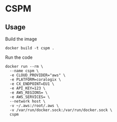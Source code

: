 # CSPM

## Usage
Build the image
```shell
docker build -t cspm .
```

Run the code
```shell
docker run --rm \
  --name cspm \
  -e CLOUD_PROVIDER="aws" \
  -e PLATFORM=coralogix \
  -e CX_ENDPOINT=EU1 \
  -e API_KEY=123 \
  -e AWS_REGIONS= \
  -e AWS_SERVICES= \
  --network host \
  -v ~/.aws:/root/.aws \
  -v /var/run/docker.sock:/var/run/docker.sock \
  cspm
```